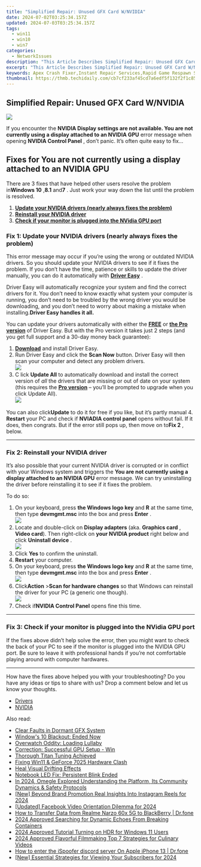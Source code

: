 ```yaml
---
title: "Simplified Repair: Unused GFX Card W/NVIDIA"
date: 2024-07-02T03:25:34.157Z
updated: 2024-07-03T03:25:34.157Z
tags:
  - win11
  - win10
  - win7
categories:
  - NetworkIssues
description: "This Article Describes Simplified Repair: Unused GFX Card W/NVIDIA"
excerpt: "This Article Describes Simplified Repair: Unused GFX Card W/NVIDIA"
keywords: Apex Crash Fixer,Instant Repair Services,Rapid Game Respawn Solutions,Immediate Console Recovery Techniques,Quick Fix for Gaming Glitches,Professional Gaming System Restoration,Emergency Solution for Crashes and Freezes
thumbnail: https://thmb.techidaily.com/cb7cf233af45cd7a6edf5f132f2f1c85fe4924908e7b1e994447f0fc08005a75.jpg
---
```


## Simplified Repair: Unused GFX Card W/NVIDIA

![](https://images.drivereasy.com/wp-content/uploads/2018/11/img_5be016dc3a765.jpg)

 If you encounter the **NVIDIA Display settings are not available. You are not currently using a display attached to an NVIDIA GPU** error message when opening **NVIDIA Control Panel** , don’t panic. It’s often quite easy to fix…

## Fixes for You are not currently using a display attached to an NVIDIA GPU

 There are 3 fixes that have helped other users resolve the problem in**Windows 10** ,**8.1** and**7** . Just work your way down the list until the problem is resolved.

1. [**Update your NVIDIA drivers (nearly always fixes the problem)**](#F1)
2. [**Reinstall your NVIDIA driver**](#F2)
3. [**Check if your monitor is plugged into the NVidia GPU port**](#F3)

### Fix 1: Update your NVIDIA drivers (nearly always fixes the problem)

 This error message may occur if you’re using the wrong or outdated NVIDIA drivers. So you should update your NVIDIA drivers to see if it fixes the problem. If you don’t have the time, patience or skills to update the driver manually, you can do it automatically with [**Driver Easy**](https://tools.techidaily.com/drivereasy/download/) .  

 Driver Easy will automatically recognize your system and find the correct drivers for it. You don’t need to know exactly what system your computer is running, you don’t need to be troubled by the wrong driver you would be downloading, and you don’t need to worry about making a mistake when installing.**Driver Easy handles it all.**

 You can update your drivers automatically with either the **[FREE](https://tools.techidaily.com/drivereasy/download/)**  or **[the Pro version](https://tools.techidaily.com/drivereasy/download/)**  of Driver Easy. But with the Pro version it takes just 2 steps (and you get full support and a 30-day money back guarantee):

1. **[Download](https://tools.techidaily.com/drivereasy/download/)**  and install Driver Easy.
2. Run Driver Easy and click the **Scan Now** button. Driver Easy will then scan your computer and detect any problem drivers.  
![](https://images.drivereasy.com/wp-content/uploads/2018/11/img_5be027fb8406e.jpg)
3. C  lick **Update All** to automatically download and install the correct version of _all_  the drivers that are missing or out of date on your system (this requires the **[Pro version](https://tools.techidaily.com/drivereasy/download/)**  – you’ll be prompted to upgrade when you click Update All).  
![](https://images.drivereasy.com/wp-content/uploads/2018/11/img_5be027f4c4816.jpg)  

 You can also click**Update** to do it for free if you like, but it’s partly manual
4. **Restart** your PC and check if **NVIADIA control panel** opens without fail. If it does, then congrats. But if the error still pops up, then move on to**Fix 2** , below.

---

### Fix 2: Reinstall your NVIDIA driver

It’s also possible that your current NVIDIA  driver is corrupted or in conflict with your Windows system and triggers the   **You are not currently using a display attached to an NVIDIA GPU** error message. We can try uninstalling the driver before reinstalling it to see if it fixes the problem.

To do so:

1. On your keyboard, press  **the Windows logo key**  and   **R**  at the same time, then type **devmgmt.msc** into the box and press **Enter** .  
![](https://images.drivereasy.com/wp-content/uploads/2018/11/img_5be134536fb44.png)
2. Locate and double-click on  **Display adapters**  (aka.  **Graphics card** , **Video card**). Then right-click on **your NVIDIA product** right below and click **Uninstall device** .  
![](https://images.drivereasy.com/wp-content/uploads/2018/11/img_5be14ec2c9c6b.jpg)
3. Click **Yes** to confirm the uninstall.
4. **Restart**   your computer.
5. On your keyboard, press  **the Windows logo key**  and   **R**  at the same time, then type **devmgmt.msc** into the box and press **Enter** .  
![](https://images.drivereasy.com/wp-content/uploads/2018/11/img_5be134536fb44.png)
6. Click**Action** \>**Scan for hardware changes** so that Windows can reinstall the driver for your PC (a generic one though).  
![](https://images.drivereasy.com/wp-content/uploads/2018/11/img_5be1370e59dcf.jpg)
7. Check if**NVIDIA Control Panel** opens fine this time.

---

### Fix 3: Check if your monitor is plugged into the NVidia GPU port

 If the fixes above didn’t help solve the error, then you might want to check the back of your PC to see if the monitor is plugged into the NVIDIA GPU port. Be sure to leave it with professional hands if you’re not comfortable playing around with computer hardwares.

---

 How have the fixes above helped you with your troubleshooting? Do you have any ideas or tips to share with us? Drop a comment below and let us know your thoughts.

* [Drivers](https://tools.techidaily.com/drivereasy/download/)
* [NVIDIA](https://tools.techidaily.com/drivereasy/download/)

<ins class="adsbygoogle"
     style="display:block"
     data-ad-format="autorelaxed"
     data-ad-client="ca-pub-7571918770474297"
     data-ad-slot="1223367746"></ins>



<ins class="adsbygoogle"
     style="display:block"
     data-ad-client="ca-pub-7571918770474297"
     data-ad-slot="8358498916"
     data-ad-format="auto"
     data-full-width-responsive="true"></ins>

<span class="atpl-alsoreadstyle">Also read:</span>
<div><ul>
<li><a href="https://network-issues.techidaily.com/clear-faults-in-dormant-gfx-system/"><u>Clear Faults in Dormant GFX System</u></a></li>
<li><a href="https://network-issues.techidaily.com/windows-10-blackout-ended-now/"><u>Window's 10 Blackout: Ended Now</u></a></li>
<li><a href="https://network-issues.techidaily.com/overwatch-oddity-loading-lullaby/"><u>Overwatch Oddity: Loading Lullaby</u></a></li>
<li><a href="https://network-issues.techidaily.com/correction-successful-gpu-setup-win/"><u>Correction: Successful GPU Setup - Win</u></a></li>
<li><a href="https://network-issues.techidaily.com/thorough-titan-tuning-achieved/"><u>Thorough Titan Tuning Achieved</u></a></li>
<li><a href="https://network-issues.techidaily.com/fixing-win11-and-geforce-7025-hardware-clash/"><u>Fixing Win11 & GeForce 7025 Hardware Clash</u></a></li>
<li><a href="https://network-issues.techidaily.com/heal-visual-drifting-effects/"><u>Heal Visual Drifting Effects</u></a></li>
<li><a href="https://network-issues.techidaily.com/notebook-led-fix-persistent-blink-ended/"><u>Notebook LED Fix: Persistent Blink Ended</u></a></li>
<li><a href="https://sound-tweaking.techidaily.com/in-2024-omegle-explored-understanding-the-platform-its-community-dynamics-and-safety-protocols/"><u>In 2024, Omegle Explored Understanding the Platform, Its Community Dynamics & Safety Protocols</u></a></li>
<li><a href="https://instagram-videos.techidaily.com/new-beyond-brand-promotion-real-insights-into-instagram-reels-for-2024/"><u>[New] Beyond Brand Promotion  Real Insights Into Instagram Reels for 2024</u></a></li>
<li><a href="https://facebook-video-recording.techidaily.com/updated-facebook-video-orientation-dilemma-for-2024/"><u>[Updated] Facebook  Video Orientation Dilemma for 2024</u></a></li>
<li><a href="https://android-transfer.techidaily.com/how-to-transfer-data-from-realme-narzo-60x-5g-to-blackberry-drfone-by-drfone-transfer-from-android-transfer-from-android/"><u>How to Transfer Data from Realme Narzo 60x 5G to BlackBerry | Dr.fone</u></a></li>
<li><a href="https://audio-editing.techidaily.com/2024-approved-searching-for-dynamic-echoes-from-breaking-containers/"><u>2024 Approved Searching for Dynamic Echoes From Breaking Containers</u></a></li>
<li><a href="https://some-guidance.techidaily.com/2024-approved-tutorial-turning-on-hdr-for-windows-11-users/"><u>2024 Approved  Tutorial  Turning on HDR for Windows 11 Users</u></a></li>
<li><a href="https://some-knowledge.techidaily.com/2024-approved-flavorful-filmmaking-top-7-strategies-for-culinary-videos/"><u>2024 Approved  Flavorful Filmmaking  Top 7 Strategies for Culinary Videos</u></a></li>
<li><a href="https://ios-pokemon-go.techidaily.com/how-to-enter-the-ispoofer-discord-server-on-apple-iphone-13-drfone-by-drfone-virtual-ios/"><u>How to enter the iSpoofer discord server On Apple iPhone 13 | Dr.fone</u></a></li>
<li><a href="https://youtube-lab.techidaily.com/ssential-strategies-for-viewing-your-subscribers-for-2024/"><u>[New] Essential Strategies for Viewing Your Subscribers for 2024</u></a></li>
</ul></div>
